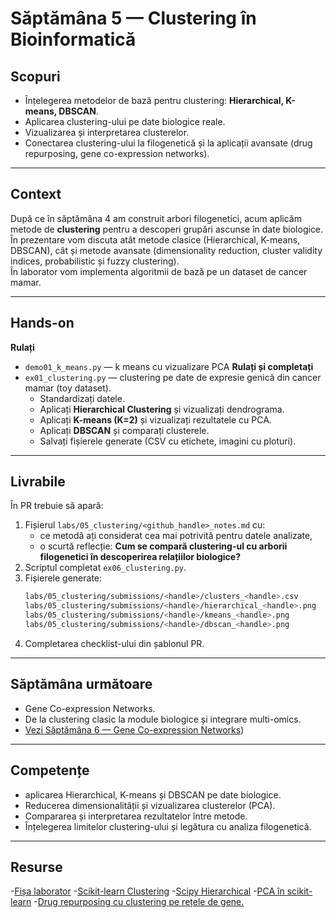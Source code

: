 # Săptămâna 5 — Clustering în Bioinformatică

## Scopuri
- Înțelegerea metodelor de bază pentru clustering: **Hierarchical, K-means, DBSCAN**.  
- Aplicarea clustering-ului pe date biologice reale.  
- Vizualizarea și interpretarea clusterelor.  
- Conectarea clustering-ului la filogenetică și la aplicații avansate (drug repurposing, gene co-expression networks).  

---

## Context
După ce în săptămâna 4 am construit arbori filogenetici, acum aplicăm metode de **clustering** pentru a descoperi grupări ascunse în date biologice.  
În prezentare vom discuta atât metode clasice (Hierarchical, K-means, DBSCAN), cât și metode avansate (dimensionality reduction, cluster validity indices, probabilistic și fuzzy clustering).  
În laborator vom implementa algoritmii de bază pe un dataset de cancer mamar.  

---

## Hands-on
**Rulați**  
- `demo01_k_means.py` — k means cu vizualizare PCA
**Rulați și completați**  
- `ex01_clustering.py` — clustering pe date de expresie genică din cancer mamar (toy dataset).  
  - Standardizați datele.  
  - Aplicați **Hierarchical Clustering** și vizualizați dendrograma.  
  - Aplicați **K-means (K=2)** și vizualizați rezultatele cu PCA.  
  - Aplicați **DBSCAN** și comparați clusterele.  
  - Salvați fișierele generate (CSV cu etichete, imagini cu ploturi).  

---

## Livrabile
În PR trebuie să apară:
1. Fișierul `labs/05_clustering/<github_handle>_notes.md` cu:  
   - ce metodă ați considerat cea mai potrivită pentru datele analizate,  
   - o scurtă reflecție: **Cum se compară clustering-ul cu arborii filogenetici în descoperirea relațiilor biologice?**  
2. Scriptul completat `ex06_clustering.py`.  
3. Fișierele generate:  
   ```bash
   labs/05_clustering/submissions/<handle>/clusters_<handle>.csv
   labs/05_clustering/submissions/<handle>/hierarchical_<handle>.png
   labs/05_clustering/submissions/<handle>/kmeans_<handle>.png
   labs/05_clustering/submissions/<handle>/dbscan_<handle>.png
   ```
4. Completarea checklist-ului din șablonul PR.

---

## Săptămâna următoare

- Gene Co-expression Networks.
- De la clustering clasic la module biologice și integrare multi-omics.
- [Vezi Săptămâna 6 — Gene Co-expression Networks](./06_wgcna/README.md))

---

## Competențe

- aplicarea Hierarchical, K-means și DBSCAN pe date biologice.
- Reducerea dimensionalității și vizualizarea clusterelor (PCA).
- Compararea și interpretarea rezultatelor între metode.
- Înțelegerea limitelor clustering-ului și legătura cu analiza filogenetică. 

---

## Resurse

-[Fișa laborator](../../docs/lab_onepagers/05_clustering.md)
-[Scikit-learn Clustering](https://scikit-learn.org/stable/modules/clustering.html)
-[Scipy Hierarchical](https://docs.scipy.org/doc/scipy/reference/cluster.hierarchy.html)
-[PCA în scikit-learn](https://scikit-learn.org/stable/modules/generated/sklearn.decomposition.PCA.html)
-[Drug repurposing cu clustering pe rețele de gene.](../../docs/papers/clustering_paper.pdf)
